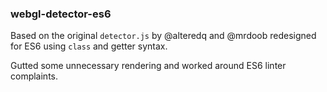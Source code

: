 ### webgl-detector-es6

Based on the original `detector.js` by @alteredq and @mrdoob redesigned for ES6 using `class` and getter syntax. 

Gutted some unnecessary rendering and worked around ES6 linter complaints.
